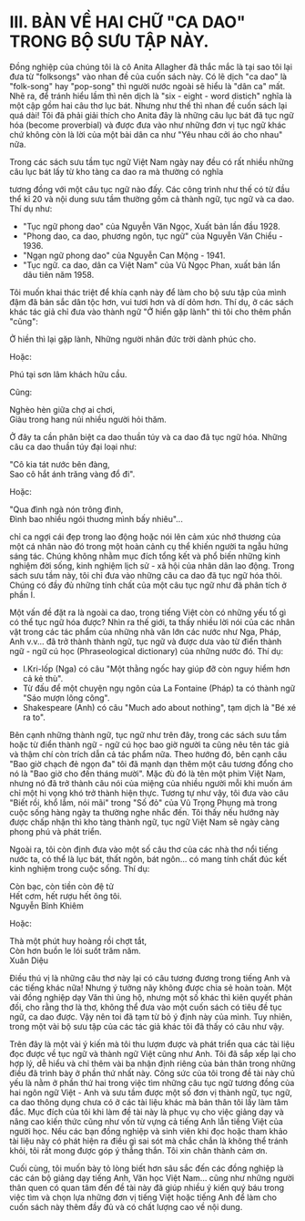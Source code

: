 III. BÀN VỀ HAI CHỮ "CA DAO" TRONG BỘ SƯU TẬP NÀY.
==================================================
Đồng nghiệp của chúng tôi là cô Anita Allagher đã thắc mắc là tại sao tôi lại đưa từ "folksongs" vào nhan đề của cuốn sách này. Có lẽ dịch "ca dao" là "folk-song" hay "pop-song" thì người nước ngoài sẽ hiểu là "dân ca" mất. Nhẽ ra, để tránh hiểu lầm thì nên dịch là "six - eight - word distich" nghĩa là một cập gồm hai câu thơ lục bát. Nhưng như thế thì nhan đề cuốn sách lại quá dài! Tôi đã phải giải thích cho Anita đây là những câu lục bát đã tục ngữ hóa (become proverbial) và được đưa vào như những đơn vị tục ngữ khác chứ không còn là lời của một bài dân ca như "Yêu nhau cởi áo cho nhau" nữa.

Trong các sách sưu tầm tục ngữ Việt Nam ngày nay đều có rất nhiều những câu lục bát lấy từ kho tàng ca dao ra mà thường có nghĩa

tương đồng với một câu tục ngữ nào đấy. Các công trình như thế có từ đầu thể kỉ 20 và nội dung sưu tầm thường gồm cả thành ngữ, tục ngữ và ca dao. Thí dụ như:
- "Tục ngữ phong dao" của Nguyễn Văn Ngọc, Xuất bản lần đầu 1928.
- "Phong dao, ca dao, phương ngôn, tục ngữ" của Nguyễn Văn Chiểu - 1936.
- "Ngạn ngữ phong dao" của Nguyễn Can Mộng - 1941.
- "Tục ngữ. ca dao, dân ca Việt Nam" của Vũ Ngọc Phan, xuất bản lẩn dâu tiên năm 1958.

Tôi muốn khai thác triệt để khía cạnh này để làm cho bộ sưu tập của mình đậm đã bản sắc dân tộc hơn, vui tươi hơn và dí dỏm hơn. Thí dụ, ở các sách khác tác giả chỉ đưa vào thành ngữ "Ở hiển gặp lành" thì tôi cho thêm phần "cũng":

Ở hiền thì lại gặp lành,
Những người nhân đức trời dành phúc cho.

Hoặc:

Phú tại sơn lâm khách hữu cầu.

Cũng:

Nghèo hèn giữa chợ ai chơi,  
Giàu trong hang núi nhiều người hỏi thăm.

Ở đây ta cần phân biệt ca dao thuần túy và ca dao đã tục ngữ
hóa. Những câu ca dao thuần túy đại loại như:

"Cô kia tát nước bên đàng,  
Sao cô hắt ánh trăng vàng đổ đi".

Hoặc:

"Qua đình ngà nón trông đình,  
Đình bao nhiều ngói thuơng mình bấy nhiêu"...

chỉ ca ngợi cái đẹp trong lao động hoặc nói lên cảm xúc nhớ thương của một cá nhân nào đó trong một hoàn cảnh cụ thể khiến người ta ngẫu hứng sáng tác. Chúng không nhằm mục đích tổng kết và phổ biến những kinh nghiệm đời sống, kinh nghiệm lịch sử - xã hội của nhân dân lao động. Trong sách sưu tầm này, tôi chỉ đưa vào những câu ca dao đã tục ngữ hóa thôi. Chúng có đầy đủ những tính chất của một câu tục ngữ như đã phân tích ở phần I.

Một vấn đề đặt ra là ngoài ca dao, trong tiếng Việt còn có những yếu tố gì có thể tục ngữ hóa được? Nhìn ra thế giới, ta thấy nhiều lời nói của các nhân vật trong các tác phẩm của những nhà văn lớn các nước như Nga, Pháp, Anh v.v... đã trở thành thành ngữ, tục ngữ và được dưa vào từ điển thành ngữ - ngữ cú học (Phraseological dictionary) của những nước đó. Thí dụ:

- I.Kri-lốp (Nga) có câu "Một thằng ngốc hay giúp đỡ còn nguy hiểm hơn cả kẻ thù".
- Từ đấu để một chuyện ngụ ngôn của La Fontaine (Pháp) ta có thành ngữ "Sáo mượn lông công".
- Shakespeare (Anh) có câu "Much ado about nothing", tạm dịch là "Bé xé ra to".

Bên cạnh những thành ngữ, tục ngữ như trên đây, trong các sách sưu tầm hoặc từ điển thành ngữ - ngữ cú học bao giờ người ta cũng nêu tên tác giả và thậm chí còn trích dẫn cả tác phẩm nữa. Theo hướng đó, bên cạnh câu "Bao giờ chạch đẻ ngọn đa" tôi đã mạnh dạn thêm một câu tương đổng cho nó là "Bao giờ cho đến tháng mười". Mặc đù đó là tên một phim Việt Nam, nhưng nó đã trở thành câu nói của miệng của nhiều người mỗi khi muốn ám chỉ một hi vọng khó trở thành hiện thực. Tương tự như vậy, tôi đưa vào câu "Biết rồi, khổ lắm, nói mãi" trong "Số đỏ" của Vũ Trọng Phụng mà trong cuộc sống hàng ngày ta thường nghe nhắc đến. Tôi thấy nếu hướng này được chấp nhận thì kho tàng thành ngữ, tục ngữ Việt Nam sẽ ngày càng phong phú và phát triển.

Ngoài ra, tôi còn định đưa vào một số câu thơ của các nhà thơ nổi tiếng nước ta, có thể là lục bát, thất ngôn, bát ngôn... có mang tính chất đúc kết kinh nghiệm trong cuộc sống. Thí dụ:

Còn bạc, còn tiền còn đệ tử  
Hết cơm, hết rượu hết ông tôi.  
Nguyễn Bỉnh Khiêm

Hoặc:

Thà một phút huy hoàng rồi chợt tắt,  
Còn hơn buồn le lói suốt trăm năm.  
Xuân Diệu

Điều thú vị là những câu thơ này lại có câu tương đương trong tiếng Anh và các tiếng khác nữa! Nhưng ý tưởng nãy không được chia sẻ hoàn toàn. Một vài đồng nghiệp dạy Văn thì ủng hộ, nhưng một số khác thì kiên quyết phản đối, cho rằng thơ là thơ, không thể đưa vào một cuốn sách có tiêu đề tục ngữ, ca dao được. Vậy nên toi đã tạm từ bỏ ý định này của mình. Tuy nhiên, trong một vài bộ sưu tập của các tác giả khác tôi đã thấy có câu như vậy.

Trên đây là một vài ý kiến mà tôi thu lượm được và phát triển qua các tài liệu đọc được về tục ngữ và thành ngữ Việt cũng như Anh. Tôi đã sắp xếp lại cho hợp lý, dễ hiểu và chỉ thêm vài ba nhận định riêng của bản thân trong những điều đã trình bày ở phần thứ nhất này. Công sức của tôi trong đề tài này chủ yếu là nằm ở phần thứ hai trong việc tìm những câu tục ngữ tương đồng của hai ngôn ngữ Việt - Anh và sưu tầm được một số đơn vị thành ngữ, tục ngữ, ca dao thông dụng chưa có ở các tài liệu khác mà bản thân tôi lấy làm tâm đắc. Mục đích của tôi khi làm đề tài này là phục vụ cho việc giảng dạy và nâng cao kiến thức cũng như vốn từ vựng cả tiếng Anh lẫn tiếng Việt của người học. Nếu các bạn đồng nghiệp và sinh viên khi đọc hoặc tham khảo tài liệu này có phát hiện ra điều gì sai sót mà chắc chắn là không thể tránh khỏi, tôi rất mong được góp ý thẳng thắn. Tôi xin chân thành cảm ơn.

Cuối cùng, tôi muốn bày tỏ lòng biết hơn sâu sắc đến các đồng nghiệp là các cán bộ giảng dạy tiếng Anh, Văn học Việt Nam... cũng như những người thân quen có quan tâm đến đề tài này đã giúp nhiều ý kiến quý báu trong việc tìm và chọn lựa những đơn vị tiếng Việt hoặc tiếng Anh để làm cho cuốn sách này thêm đầy đủ và có chất lượng cao về nội dung.
